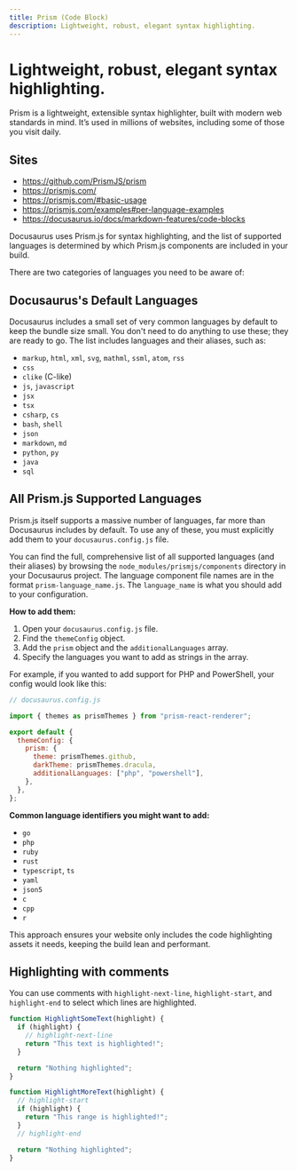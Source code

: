 ```yaml
---
title: Prism (Code Block)
description: Lightweight, robust, elegant syntax highlighting.
---
```


# Lightweight, robust, elegant syntax highlighting.

Prism is a lightweight, extensible syntax highlighter, built with modern web standards in mind. It’s used in millions of websites, including some of those you visit daily.

## Sites

- https://github.com/PrismJS/prism
- https://prismjs.com/
- https://prismjs.com/#basic-usage
- https://prismjs.com/examples#per-language-examples
- https://docusaurus.io/docs/markdown-features/code-blocks

Docusaurus uses Prism.js for syntax highlighting, and the list of supported languages is determined by which Prism.js components are included in your build.

There are two categories of languages you need to be aware of:

## Docusaurus's Default Languages

Docusaurus includes a small set of very common languages by default to keep the bundle size small. You don't need to do anything to use these; they are ready to go. The list includes languages and their aliases, such as:

- `markup`, `html`, `xml`, `svg`, `mathml`, `ssml`, `atom`, `rss`
- `css`
- `clike` (C-like)
- `js`, `javascript`
- `jsx`
- `tsx`
- `csharp`, `cs`
- `bash`, `shell`
- `json`
- `markdown`, `md`
- `python`, `py`
- `java`
- `sql`

## All Prism.js Supported Languages

Prism.js itself supports a massive number of languages, far more than Docusaurus includes by default. To use any of these, you must explicitly add them to your `docusaurus.config.js` file.

You can find the full, comprehensive list of all supported languages (and their aliases) by browsing the `node_modules/prismjs/components` directory in your Docusaurus project. The language component file names are in the format `prism-language_name.js`. The `language_name` is what you should add to your configuration.

**How to add them:**

1.  Open your `docusaurus.config.js` file.
2.  Find the `themeConfig` object.
3.  Add the `prism` object and the `additionalLanguages` array.
4.  Specify the languages you want to add as strings in the array.

For example, if you wanted to add support for PHP and PowerShell, your config would look like this:

```javascript
// docusaurus.config.js

import { themes as prismThemes } from "prism-react-renderer";

export default {
  themeConfig: {
    prism: {
      theme: prismThemes.github,
      darkTheme: prismThemes.dracula,
      additionalLanguages: ["php", "powershell"],
    },
  },
};
```

**Common language identifiers you might want to add:**

- `go`
- `php`
- `ruby`
- `rust`
- `typescript`, `ts`
- `yaml`
- `json5`
- `c`
- `cpp`
- `r`

This approach ensures your website only includes the code highlighting assets it needs, keeping the build lean and performant.

## Highlighting with comments

You can use comments with `highlight-next-line`, `highlight-start`, and `highlight-end` to select which lines are highlighted.

```js
function HighlightSomeText(highlight) {
  if (highlight) {
    // highlight-next-line
    return "This text is highlighted!";
  }

  return "Nothing highlighted";
}

function HighlightMoreText(highlight) {
  // highlight-start
  if (highlight) {
    return "This range is highlighted!";
  }
  // highlight-end

  return "Nothing highlighted";
}
```
